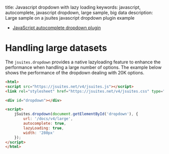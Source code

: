 title: Javascript dropdown with lazy loading
keywords: javascript, autocomplete, javascript dropdown, large sample, big data
description: Large sample on a jsuites javascript dropdown plugin example

* [JavaScript autocomplete dropdown plugin](/docs/v4/dropdown-and-autocomplete)

Handling large datasets
=======================

The `jsuites.dropdown` provides a native lazyloading feature to enhance the performance when handling a large number of options. The example below shows the performance of the dropdown dealing with 20K options.

  
  

```html
<html>
<script src="https://jsuites.net/v4/jsuites.js"></script>
<link rel="stylesheet" href="https://jsuites.net/v4/jsuites.css" type="text/css" />

<div id="dropdown"></div>

<script>
    jSuites.dropdown(document.getElementById('dropdown'), {
        url: '/docs/v4/large',
        autocomplete: true,
        lazyLoading: true,
        width: '280px'
    });
</script>
</html>
```

